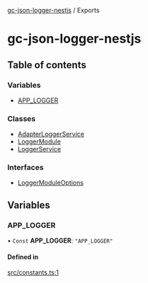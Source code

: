 [gc-json-logger-nestjs](README.md) / Exports

# gc-json-logger-nestjs

## Table of contents

### Variables

- [APP\_LOGGER](modules.md#app_logger)

### Classes

- [AdapterLoggerService](classes/AdapterLoggerService.md)
- [LoggerModule](classes/LoggerModule.md)
- [LoggerService](classes/LoggerService.md)

### Interfaces

- [LoggerModuleOptions](interfaces/LoggerModuleOptions.md)

## Variables

### APP\_LOGGER

• `Const` **APP\_LOGGER**: ``"APP_LOGGER"``

#### Defined in

[src/constants.ts:1](https://github.com/igrek8/gc-json-logger-nestjs/blob/47e27da/src/constants.ts#L1)
